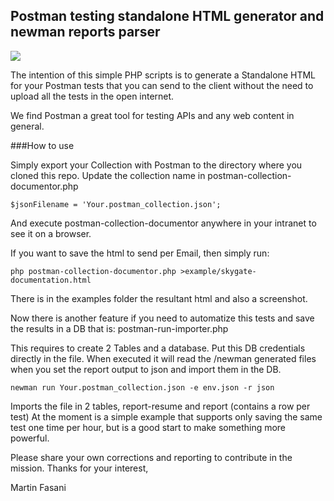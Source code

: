 ## Postman testing standalone HTML generator and newman reports parser

<a href="https://www.getpostman.com/"><img src="https://raw.githubusercontent.com/postmanlabs/postmanlabs.github.io/develop/global-artefacts/postman-logo%2Btext-320x132.png" /></a><br />

The intention of this simple PHP scripts is to generate a Standalone HTML for your Postman tests that you can send to the client without the need to upload all the tests in the open internet.

We find Postman a great tool for testing APIs and any web content in general.

###How to use 

Simply export your Collection with Postman to the directory where you cloned this repo.
Update the collection name in postman-collection-documentor.php

    $jsonFilename = 'Your.postman_collection.json';
    
And execute postman-collection-documentor anywhere in your intranet to see it on a browser.

If you want to save the html to send per Email, then simply run:

    php postman-collection-documentor.php >example/skygate-documentation.html
    
    
There is in the examples folder the resultant html and also a screenshot.


Now there is another feature if you need to automatize this tests and save the results in a DB that is:
postman-run-importer.php

This requires to create 2 Tables and a database. Put this DB credentials directly in the file.
When executed it will read the /newman generated files when you set the report output to json and import them in the DB.

    newman run Your.postman_collection.json -e env.json -r json

Imports the file in 2 tables, report-resume and report (contains a row per test)
At the moment is a simple example that supports only saving the same test one time per hour, but is a good start to make something more powerful.

Please share your own corrections and reporting to contribute in the mission. Thanks for your interest,

Martin Fasani
